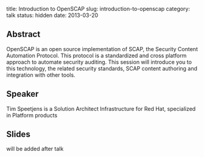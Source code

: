 title: Introduction to OpenSCAP 
slug: introduction-to-openscap
category: talk
status: hidden
date: 2013-03-20

Abstract
---------

OpenSCAP is an open source implementation of SCAP, the Security Content
Automation Protocol.
This protocol is a standardized and cross platform approach to automate
security auditing.
This session will introduce you to this technology, the related security
standards, SCAP content authoring and integration with other tools.

Speaker
-------

Tim Speetjens is a Solution Architect Infrastructure for Red Hat, specialized
in Platform products

Slides
------
will be added after talk
